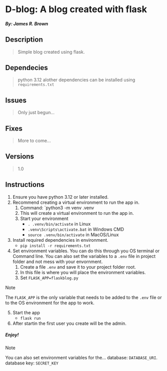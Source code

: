 
# D-blog: A blog created with flask

#### *By: James R. Brown*

## Description

> Simple blog created using flask.

## Dependecies

> python 3.12
> alother dependencies can be installed using `requirements.txt`

## Issues

> Only just begun...

## Fixes

> More to come...

## Versions

> 1.0

## Instructions

1. Ensure you have python 3.12 or later installed.
2. Recommend creating a virtual environment to run the app in.
    1. Command: `python3 -m venv .venv
    2. This will create a virtual environment to run the app in.
    3. Start your environment 
        - `. .venv/bin/activate` in Linux
        - `.venv\Scripts\activate.bat` in Windows CMD
        - `source .venv/bin/activate` in MacOS/Linux
3. Install required dependencies in environment.
    - `pip install -r requirements.txt`
4. Set environment variables.  You can do this through you OS terminal or Command line.  You can also set the variables to a `.env` file in project folder and not mess with your envornment.
    1. Create a file `.env` and save it to your project folder root.
    2. In this file is where you will place the environment variables.
    3. Set `FLASK_APP=flaskblog.py`
  
> [!NOTE]
> The `FLASK_APP` is the only variable that needs to be added to the `.env` file or to the OS environment for the app to work.

5. Start the app
    - `flask run`
6. After startin the first user you create will be the admin.

##### Enjoy!

> [!NOTE]
> You can also set environment variables for the...
> database: `DATABASE_URI`.
> database key: `SECRET_KEY`
